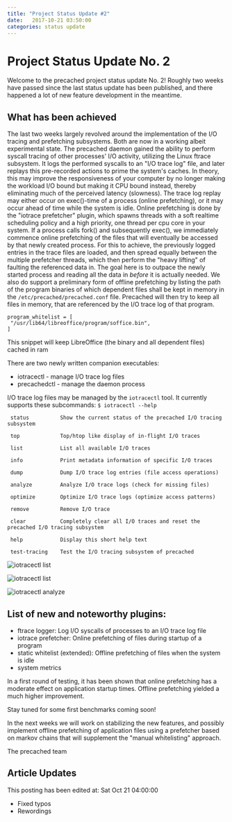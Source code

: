 ```yaml
---
title: "Project Status Update #2"
date:   2017-10-21 03:50:00
categories: status update
---
```


# Project Status Update No. 2

Welcome to the precached project status update No. 2!
Roughly two weeks have passed since the last status update has been published,
and there happened a lot of new feature development in the meantime.

## What has been achieved

The last two weeks largely revolved around the implementation of the I/O tracing
and prefetching subsystems. Both are now in a working albeit experimental state.
The precached daemon gained the ability to perform syscall tracing of other
processes' I/O activity, utilizing the Linux ftrace subsystem. It logs the
performed syscalls to an "I/O trace log" file, and later replays this pre-recorded
actions to prime the system's caches. In theory, this may improve the responsiveness
of your computer by no longer making the workload I/O bound but making it CPU bound
instead, thereby eliminating much of the perceived latency (slowness). The trace
log replay may either occur on exec()-time of a process (online prefetching),
or it may occur ahead of time while the system is idle. Online prefetching is done
by the "iotrace prefetcher" plugin, which spawns threads with a soft realtime
scheduling policy and a high priority, one thread per cpu core in your system.
If a process calls fork() and subsequently exec(), we immediately commence online
prefetching of the files that will eventually be accessed by that newly created
process. For this to achieve, the previously logged entries in the trace files
are loaded, and then spread equally between the multiple prefetcher threads,
which then perform the "heavy lifting" of faulting the referenced data in.
The goal here is to outpace the newly started process and reading all
the data in _before_ it is actually needed.
We also do support a preliminary form of offline prefetching by listing the path
of the program binaries of which dependent files shall be kept in memory in the
`/etc/precached/precached.conf` file. Precached will then try to keep all files
in memory, that are referenced by the I/O trace log of that program.

```
program_whitelist = [
 "/usr/lib64/libreoffice/program/soffice.bin",
]
```

This snippet will keep LibreOffice (the binary and all dependent files)
cached in ram

There are two newly written companion executables:
* iotracectl - manage I/O trace log files
* precachedctl - manage the daemon process

I/O trace log files may be managed by the `iotracectl` tool. It currently
supports these subcommands:
`$ iotracectl --help`
```
 status          Show the current status of the precached I/O tracing subsystem

 top             Top/htop like display of in-flight I/O traces

 list            List all available I/O traces

 info            Print metadata information of specific I/O traces

 dump            Dump I/O trace log entries (file access operations)

 analyze         Analyze I/O trace logs (check for missing files)

 optimize        Optimize I/O trace logs (optimize access patterns)

 remove          Remove I/O trace

 clear           Completely clear all I/O traces and reset the precached I/O tracing subsystem

 help            Display this short help text

 test-tracing    Test the I/O tracing subsystem of precached
```

![iotracectl list](/precached/images/iotracectl_01.png)

![iotracectl list](/precached/images/iotracectl_02.png)

![iotracectl analyze](/precached/images/iotracectl_03.png)

## List of new and noteworthy plugins:

* ftrace logger: Log I/O syscalls of processes to an I/O trace log file
* iotrace prefetcher: Online prefetching of files during startup of a program
* static whitelist (extended): Offline prefetching of files when the system is idle
* system metrics

In a first round of testing, it has been shown that online prefetching has a
moderate effect on application startup times. Offline prefetching yielded a much
higher improvement.

Stay tuned for some first benchmarks coming soon!

In the next weeks we will work on stabilizing the new features, and possibly
implement offline prefetching of application files using a prefetcher based on
markov chains that will supplement the "manual whitelisting" approach.

The precached team

## Article Updates

This posting has been edited at: Sat Oct 21 04:00:00

* Fixed typos
* Rewordings
